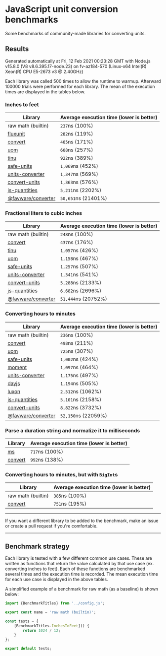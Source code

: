 # JavaScript unit conversion benchmarks

Some benchmarks of community-made libraries for converting units.

## Results

<!-- beginblock(results) -->

Generated automatically at Fri, 12 Feb 2021 00:23:28 GMT with Node.js v15.8.0 (V8 v8.6.395.17-node.23) on fv-az184-570 (Linux-x64 Intel(R) Xeon(R) CPU E5-2673 v3 @ 2.40GHz)

Each library was called 500 times to allow the runtime to warmup.
Afterward 100000 trials were performed for each library.
The mean of the execution times are displayed in the tables below.

### Inches to feet

| Library                                                            | Average execution time (lower is better) |
| ------------------------------------------------------------------ | ---------------------------------------- |
| raw math (builtin)                                                 | `237`ns (100%)                           |
| [fluxunit](https://npmjs.com/package/fluxunit)                     | `282`ns (119%)                           |
| [convert](https://npmjs.com/package/convert)                       | `405`ns (171%)                           |
| [uom](https://npmjs.com/package/uom)                               | `608`ns (257%)                           |
| [tinu](https://npmjs.com/package/tinu)                             | `922`ns (389%)                           |
| [safe-units](https://npmjs.com/package/safe-units)                 | `1,069`ns (452%)                         |
| [units-converter](https://npmjs.com/package/units-converter)       | `1,347`ns (569%)                         |
| [convert-units](https://npmjs.com/package/convert-units)           | `1,363`ns (576%)                         |
| [js-quantities](https://npmjs.com/package/js-quantities)           | `5,211`ns (2202%)                        |
| [@favware/converter](https://npmjs.com/package/@favware/converter) | `50,651`ns (21401%)                      |

### Fractional liters to cubic inches

| Library                                                            | Average execution time (lower is better) |
| ------------------------------------------------------------------ | ---------------------------------------- |
| raw math (builtin)                                                 | `248`ns (100%)                           |
| [convert](https://npmjs.com/package/convert)                       | `437`ns (176%)                           |
| [tinu](https://npmjs.com/package/tinu)                             | `1,057`ns (426%)                         |
| [uom](https://npmjs.com/package/uom)                               | `1,158`ns (467%)                         |
| [safe-units](https://npmjs.com/package/safe-units)                 | `1,257`ns (507%)                         |
| [units-converter](https://npmjs.com/package/units-converter)       | `1,341`ns (541%)                         |
| [convert-units](https://npmjs.com/package/convert-units)           | `5,288`ns (2133%)                        |
| [js-quantities](https://npmjs.com/package/js-quantities)           | `6,682`ns (2696%)                        |
| [@favware/converter](https://npmjs.com/package/@favware/converter) | `51,444`ns (20752%)                      |

### Converting hours to minutes

| Library                                                            | Average execution time (lower is better) |
| ------------------------------------------------------------------ | ---------------------------------------- |
| raw math (builtin)                                                 | `236`ns (100%)                           |
| [convert](https://npmjs.com/package/convert)                       | `498`ns (211%)                           |
| [uom](https://npmjs.com/package/uom)                               | `725`ns (307%)                           |
| [safe-units](https://npmjs.com/package/safe-units)                 | `1,002`ns (424%)                         |
| [moment](https://npmjs.com/package/moment)                         | `1,097`ns (464%)                         |
| [units-converter](https://npmjs.com/package/units-converter)       | `1,175`ns (497%)                         |
| [dayjs](https://npmjs.com/package/dayjs)                           | `1,194`ns (505%)                         |
| [luxon](https://npmjs.com/package/luxon)                           | `2,512`ns (1062%)                        |
| [js-quantities](https://npmjs.com/package/js-quantities)           | `5,101`ns (2158%)                        |
| [convert-units](https://npmjs.com/package/convert-units)           | `8,822`ns (3732%)                        |
| [@favware/converter](https://npmjs.com/package/@favware/converter) | `52,150`ns (22059%)                      |

### Parse a duration string and normalize it to milliseconds

| Library                                      | Average execution time (lower is better) |
| -------------------------------------------- | ---------------------------------------- |
| [ms](https://npmjs.com/package/ms)           | `717`ns (100%)                           |
| [convert](https://npmjs.com/package/convert) | `992`ns (138%)                           |

### Converting hours to minutes, but with `BigInt`s

| Library                                      | Average execution time (lower is better) |
| -------------------------------------------- | ---------------------------------------- |
| raw math (builtin)                           | `385`ns (100%)                           |
| [convert](https://npmjs.com/package/convert) | `751`ns (195%)                           |

<!-- endblock(results) -->

---

If you want a different library to be added to the benchmark, make an issue or create a pull request if you're comfortable.

---

## Benchmark strategy

Each library is tested with a few different common use cases.
These are written as functions that return the value calculated by that use case (ex. converting inches to feet).
Each of these functions are benchmarked several times and the execution time is recorded.
The mean execution time for each use case is displayed in the above tables.

A simplified example of a benchmark for raw math (as a baseline) is shown below:

```js
import {BenchmarkTitles} from '../config.js';

export const name = 'raw math (builtin)';

const tests = {
	[BenchmarkTitles.InchesToFeet]() {
		return 1024 / 12;
	}
};

export default tests;
```
